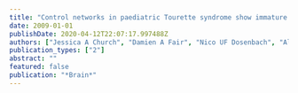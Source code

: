 ```yaml
---
title: "Control networks in paediatric Tourette syndrome show immature and anomalous patterns of functional connectivity"
date: 2009-01-01
publishDate: 2020-04-12T22:07:17.997488Z
authors: ["Jessica A Church", "Damien A Fair", "Nico UF Dosenbach", "Alexander L Cohen", "Francis M Miezin", "Steven E Petersen", "Bradley L Schlaggar"]
publication_types: ["2"]
abstract: ""
featured: false
publication: "*Brain*"
---
```


